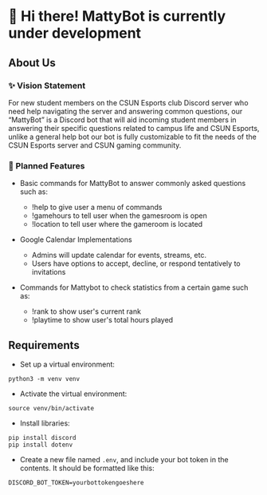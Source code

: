 # :wave: Hi there! MattyBot is currently under development
  
  
   
   
## About Us

### :sparkles: Vision Statement
For new student members on the CSUN Esports club Discord server who need help navigating the server and answering common questions, our “MattyBot” is a Discord bot that will aid incoming student members in answering their specific questions related to campus life and CSUN Esports, unlike a general help bot our bot is fully customizable to fit the needs of the CSUN Esports server and CSUN gaming community.


### :crystal_ball: Planned Features
- Basic commands for MattyBot to answer commonly asked questions such as:
  - !help to give user a menu of commands
  - !gamehours to tell user when the gamesroom is open
  - !location to tell user where the gameroom is located
  
- Google Calendar Implementations
  - Admins will update calendar for events, streams, etc.
  - Users have options to accept, decline, or respond tentatively to invitations
  
- Commands for Mattybot to check statistics from a certain game such as:
  - !rank to show user's current rank
  - !playtime to show user's total hours played


## Requirements
- Set up a virtual environment:
```
python3 -m venv venv
```
- Activate the virtual environment:
```
source venv/bin/activate
```

- Install libraries:
```
pip install discord
pip install dotenv
```

- Create a new file named `.env`, and include your bot token in the contents. It should be formatted like this:
```
DISCORD_BOT_TOKEN=yourbottokengoeshere
```
